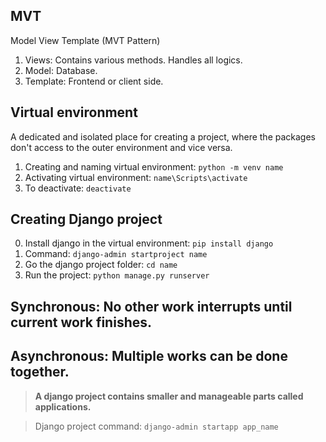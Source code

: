 ## MVT

Model View Template (MVT Pattern)

1. Views: Contains various methods. Handles all logics.
2. Model: Database.
3. Template: Frontend or client side.

## Virtual environment

A dedicated and isolated place for creating a project, where the packages don't access to the outer environment and vice versa.

1. Creating and naming virtual environment: `python -m venv name`
2. Activating virtual environment: `name\Scripts\activate`
3. To deactivate: `deactivate`

## Creating Django project

0. Install django in the virtual environment: `pip install django`
1. Command: `django-admin startproject name`
2. Go the django project folder: `cd name`
3. Run the project: `python manage.py runserver`

## Synchronous: No other work interrupts until current work finishes.

## Asynchronous: Multiple works can be done together.

> **A django project contains smaller and manageable parts called applications.**

> Django project command: `django-admin startapp app_name`
